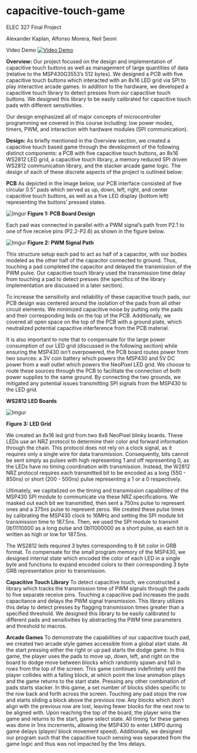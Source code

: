 # capacitive-touch-game
ELEC 327 Final Project

Alexander Kaplan,
Alfonso Morera,
Neil Seoni

Video Demo
[![Video Demo](https://i.imgur.com/SZCrklM.png)](http://www.youtube.com/watch?v=ffcCMSMpSBw "Video Demo")


**Overview:**
Our project focused on the design and implementation of capacitive touch buttons as well as management of large quantities of data (relative to the MSP430G3553’s 512 bytes). We designed a PCB with five capacitive touch buttons which interacted with an 8x16 LED grid via SPI to play interactive arcade games. In addition to the hardware, we developed a capacitive touch library to detect presses from our capacitive touch buttons. We designed this library to be easily calibrated for capacitive touch pads with different sensitivities. 

Our design emphasized all of major concepts of microcontroller programming we covered in this course including: low power modes, timers, PWM, and interaction with hardware modules (SPI communication).

**Design:**
As briefly mentioned in the Overview section, we created a capacitive touch based game through the development of the following distinct components: a PCB with five capacitive touch buttons, an 8x16 WS2812 LED grid, a capacitive touch library, a memory reduced SPI driven WS2812 communication library, and the stacker arcade game logic. The design of each of these discrete aspects of the project is outlined below:

**PCB**
As depicted in the image below, our PCB interface consisted of five circular 0.5” pads which served as up, down, left, right, and center capacitive touch buttons, as well as a five LED display (bottom left) representing the buttons’ pressed states. 

![Imgur](https://i.imgur.com/aH4VqKW.png)
**Figure 1: PCB Board Design**

Each pad was connected in parallel with a PWM signal’s path from P2.1 to one of five receive pins (P2.2-P2.6) as shown in the figure below.

![Imgur](https://i.imgur.com/0JYk5dQ.png)
**Figure 2: PWM Signal Path**


This structure setup each pad to act as half of a capacitor, with our bodies modeled as the other half of the capacitor connected to ground. Thus, touching a pad completed the capacitor and delayed the transmission of the PWM pulse. Our capacitive touch library used the transmission time delay from touching a pad to detect presses (the specifics of the library implementation are discussed in a later section).

To increase the sensitivity and reliability of these capacitive touch pads, our PCB design was centered around the isolation of the pads from all other circuit elements. We minimized capacitive noise by putting only the pads and their corresponding leds on the top of the PCB. Additionally, we covered all open space on the top of the PCB with a ground plate, which neutralized potential capacitive interference from the PCB material.

It is also important to note that to compensate for the large power consumption of our LED grid (discussed in the following section) while ensuring the MSP430 isn’t overpowered, the PCB board routes power from two sources: a 3V coin battery which powers the MSP430 and 5V DC power from a wall outlet which powers the NeoPixel LED grid. We choose to route these sources through the PCB to facilitate the connection of both power supplies to the same ground. By connecting the two grounds, we mitigated any potential issues transmitting SPI signals from the MSP430 to the LED grid.

**WS2812 LED Boards**

![Imgur](https://i.imgur.com/CnDdV7w.jpg)

**Figure 3: LED Grid**

We created an 8x16 led grid from two 8x8 NeoPixel blinky boards. These LEDs use an NRZ protocol to determine their color and forward information through the chain. This protocol does not rely on a clock signal, as it requires only a single wire for data transmission. Consequently, bits cannot be sent simply as pulses with high representing 1 and off representing 0, as the LEDs have no timing coordination with transmission. Instead, the W2812 NRZ protocol requires each transmitted bit to be encoded as a long (550 - 850ns) or short (200 - 500ns) pulse representing a 1 or a 0 respectively.

Ultimately, we capitalized on the timing and transmission capabilities of the MSP430 SPI module to communicate via these NRZ specifications. We masked out each bit we transmitted, then sent a 750ns pulse to represent ones and a 375ns pulse to represent zeros. We created these pulse times by calibrating the MSP430 clock to 16MHz and setting the SPI module bit transmission time to 187.5ns. Then, we used the SPI module to transmit 0b11110000 as a long pulse and 0b11000000 as a short pulse, as each bit is written as high or low for 187.5ns. 

The WS2812 leds required 3 bytes corresponding to 8 bit color in GRB format. To compensate for the small program memory of the MSP430, we designed internal state which encoded the color of each LED in a single byte and functions to expand encoded colors to their corresponding 3 byte GRB representation prior to transmission. 

**Capacitive Touch Library**
To detect capacitive touch, we constructed a library which tracks the transmission time of PWM signals through the pads to five separate receive pins. Touching a capacitive pad increases the pads capacitance and delays the PWM signal transmission. This library utilizes this delay to detect presses by flagging transmission times greater than a specified threshold. We designed this library to be easily calibrated to different pads and sensitivities by abstracting the PWM time parameters and threshold to macros.

**Arcade Games**
To demonstrate the capabilities of our capacitive touch pad, we created two arcade style games accessible from a global start state. At the start pressing either the right or up pad starts the dodge game. In this game, the player uses the pads to move up, down, left, and right on the board to dodge move between blocks which randomly spawn and fall in rows from the top of the screen. This game continues indefinitely until the player collides with a falling block, at which point the lose animation plays and the game returns to the start state. Pressing any other combination of pads starts stacker. In this game, a set number of blocks slides specific to the row back and forth across the screen. Touching any pad stops the row and starts sliding a block above the previous row. Any blocks which don’t align with the previous row are lost, leaving fewer blocks for the next row to be aligned with. Upon reaching the top of the board, the player wins the game and returns to the start, game select state.  All timing for these games was done in 1ms increments, allowing the MSP430 to enter LMP0 during game delays (player/ block movement speed). Additionally, we designed our program such that the capacitive touch sensing was separated from the game logic and thus was not impacted by the 1ms delays.
